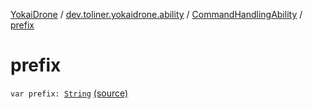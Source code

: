 [YokaiDrone](../../index.md) / [dev.toliner.yokaidrone.ability](../index.md) / [CommandHandlingAbility](index.md) / [prefix](./prefix.md)

# prefix

`var prefix: `[`String`](https://kotlinlang.org/api/latest/jvm/stdlib/kotlin/-string/index.html) [(source)](https://github.com/toliner/YokaiDrone/tree/master/src/main/kotlin/dev/toliner/yokaidrone/ability/CommandHandlingAbility.kt#L33)
